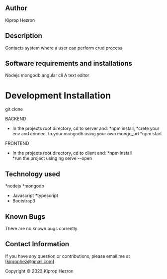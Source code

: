 
## Author
Kiprop  Hezron

## Description
Contacts system where a user can perform crud process



## Software requirements and installations
Nodejs
mongodb
angular cli
A text editor


# Development Installation
git clone

BACKEND
* In the projects root directory, cd to server and:
*npm install,
*crete your env and connect to your mongodb using your own mongo_url
*npm start

FRONTEND
 * In the projects root directory, cd to client and:
*npm install   
*run the project using ng serve --open


## Technology used
*nodejs
*mongodb
* Javascript
*typescript
* Bootstrap3

## Known Bugs
There are no known bugs currently 
## Contact Information
If you have any question or contributions, please email me at [kiprophez@gmail.com]



Copyright &#169; 2023 Kiprop Hezron